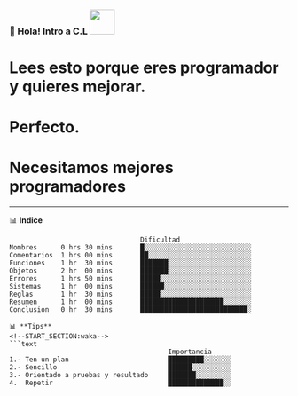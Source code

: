 ### 👋 Hola! Intro a C.L <img src="https://media.giphy.com/media/dxn6fRlTIShoeBr69N/giphy.gif" width="45">

#   Lees esto porque eres programador y quieres mejorar.
#     Perfecto. 
#     Necesitamos mejores programadores  
-------

📊 **Indice**
<!--START_SECTION:waka-->
```text 
                                 Dificultad
Nombres      0 hrs 30 mins       █░░░░░░░░░░░░░░░░░░░░░░░░░░░   
Comentarios  1 hrs 00 mins       ██░░░░░░░░░░░░░░░░░░░░░░░░░░    
Funciones    1 hr  30 mins       ███████░░░░░░░░░░░░░░░░░░░░░    
Objetos      2 hr  00 mins       ███████░░░░░░░░░░░░░░░░░░░░░   
Errores      1 hrs 50 mins       █████░░░░░░░░░░░░░░░░░░░░░░░    
Sistemas     1 hr  00 mins       ██████░░░░░░░░░░░░░░░░░░░░░░    
Reglas       1 hr  30 mins       █████░░░░░░░░░░░░░░░░░░░░░░░    
Resumen      1 hr  00 mins       █████████████████████░░░░░░░   
Conclusion   0 hr  30 mins       ███████████████████████████░

📊 **Tips**
<!--START_SECTION:waka-->
```text 
                                        Importancia
1.- Ten un plan                         █████████░░░░░░░  
2.- Sencillo                            ██████░░░░░░░░░░    
3.- Orientado a pruebas y resultado     ███████░░░░░░░░░
4.  Repetir                             ██████████████░░
